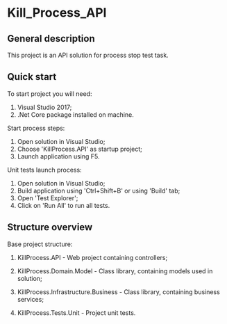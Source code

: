 # Kill_Process_API

## General description
This project is an API solution for process stop test task.

## Quick start
To start project you will need:
1. Visual Studio 2017;
2. .Net Core package installed on machine.

Start process steps:
1. Open solution in Visual Studio;
2. Choose 'KillProcess.API' as startup project;
3. Launch application using F5.

Unit tests launch process:
1. Open solution in Visual Studio;
2. Build application using 'Ctrl+Shift+B' or using 'Build' tab;
3. Open 'Test Explorer';
4. Click on 'Run All' to run all tests.

## Structure overview
Base project structure:

1. KillProcess.API - Web project containing controllers;

2. KillProcess.Domain.Model - Class library, containing models used in solution;

3. KillProcess.Infrastructure.Business - Class library, containing business services;

4. KillProcess.Tests.Unit - Project unit tests.